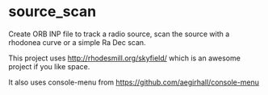 # source_scan
Create ORB INP file to track a radio source, scan the source with a rhodonea
curve or a simple Ra Dec scan.

This project uses http://rhodesmill.org/skyfield/ which is an awesome project if you like space.

It also uses console-menu from https://github.com/aegirhall/console-menu
